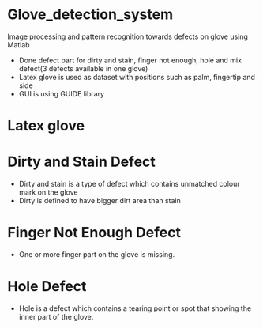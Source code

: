 # Glove_detection_system
Image processing and pattern recognition towards defects on glove using Matlab
- Done defect part for dirty and stain, finger not enough, hole and mix defect(3 defects available in one glove)
- Latex glove is used as dataset with positions such as palm, fingertip and side
- GUI is using GUIDE library

# Latex glove 
# Dirty and Stain Defect
- Dirty and stain is a type of defect which contains unmatched colour mark on the glove
- Dirty is defined to have bigger dirt area than stain

# Finger Not Enough Defect
- One or more finger part on the glove is missing.

# Hole Defect
- Hole is a defect which contains a tearing point or spot that showing the inner part of the glove.
